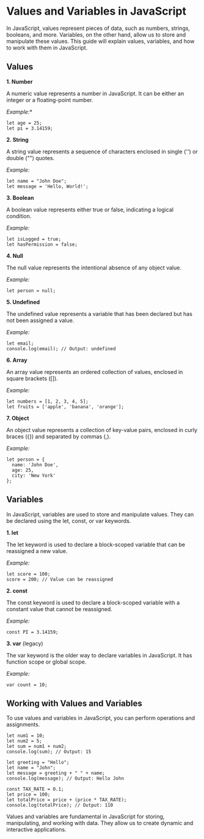# **Values and Variables in JavaScript**

In JavaScript, values represent pieces of data, such as numbers, strings, booleans, and more. Variables, on the other hand, allow us to store and manipulate these values. This guide will explain values, variables, and how to work with them in JavaScript.

## **Values**

**1. Number**

A numeric value represents a number in JavaScript. It can be either an integer or a floating-point number.

*Example:**
```
let age = 25;
let pi = 3.14159;
```

**2. String**

A string value represents a sequence of characters enclosed in single ('') or double ("") quotes.

*Example:*
```
let name = "John Doe";
let message = 'Hello, World!';
```

**3. Boolean**

A boolean value represents either true or false, indicating a logical condition.

*Example:*
```
let isLogged = true;
let hasPermission = false;
```

**4. Null**

The null value represents the intentional absence of any object value.

*Example:*
```
let person = null;
```

**5. Undefined**

The undefined value represents a variable that has been declared but has not been assigned a value.

*Example:*
```
let email;
console.log(email); // Output: undefined
```

**6. Array**

An array value represents an ordered collection of values, enclosed in square brackets ([]).

*Example:*
```
let numbers = [1, 2, 3, 4, 5];
let fruits = ['apple', 'banana', 'orange'];
```

**7. Object**

An object value represents a collection of key-value pairs, enclosed in curly braces ({}) and separated by commas (,).

*Example:*
```
let person = {
  name: 'John Doe',
  age: 25,
  city: 'New York'
};
```

## **Variables**

In JavaScript, variables are used to store and manipulate values. They can be declared using the let, const, or var keywords.

**1. let**

The let keyword is used to declare a block-scoped variable that can be reassigned a new value.

*Example:*
```
let score = 100;
score = 200; // Value can be reassigned
```

**2. const**

The const keyword is used to declare a block-scoped variable with a constant value that cannot be reassigned.

*Example:*
```
const PI = 3.14159;
```

**3. var** (legacy)

The var keyword is the older way to declare variables in JavaScript. It has function scope or global scope.

*Example:*
```
var count = 10;
```

## **Working with Values and Variables**

To use values and variables in JavaScript, you can perform operations and assignments.
```
let num1 = 10;
let num2 = 5;
let sum = num1 + num2;
console.log(sum); // Output: 15

let greeting = "Hello";
let name = "John";
let message = greeting + " " + name;
console.log(message); // Output: Hello John

const TAX_RATE = 0.1;
let price = 100;
let totalPrice = price + (price * TAX_RATE);
console.log(totalPrice); // Output: 110
```

Values and variables are fundamental in JavaScript for storing, manipulating, and working with data. They allow us to create dynamic and interactive applications.
